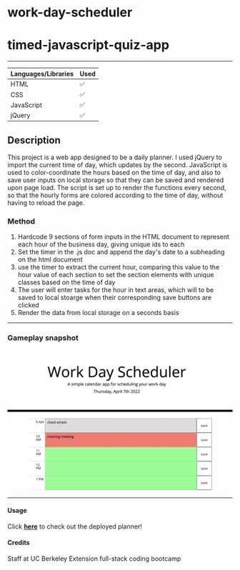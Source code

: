 # work-day-scheduler

# timed-javascript-quiz-app

---

|   Languages/Libraries   | Used |
| ----------- | ----------- |
| HTML     |    ✅    |
| CSS  |    ✅     |
| JavaScript  |    ✅    |
| jQuery  |    ✅    |

## Description

This project is a web app designed to be a daily planner. I used jQuery to import the current time of day, which updates by the second. JavaScript is used to color-coordinate the hours based on the time of day, and also to save user inputs on local storage so that they can be saved and rendered upon page load. The script is set up to render the functions every second, so that the hourly forms are colored according to the time of day, without having to reload the page.

### Method

1. Hardcode 9 sections of form inputs in the HTML document to represent each hour of the business day, giving unique ids to each
2. Set the timer in the .js doc and append the day's date to a subheading on the html document
3. use the timer to extract the current hour, comparing this value to the hour value of each section to set the section elements with unique classes based on the time of day
4. The user will enter tasks for the hour in text areas, which will to be saved to local stoarge when their corresponding save buttons are clicked
5. Render the data from local storage on a seconds basis

---

### Gameplay snapshot
![Daily Planner GUI](./assets/images/screenshot.png)

---

#### Usage

Click <a href="https://jkwalsh127.github.io/work-day-scheduler/" target="_blank">**here**</a> to check out the deployed planner!


#### Credits

Staff at UC Berkeley Extension full-stack coding bootcamp

